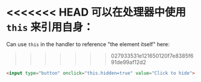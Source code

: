 <<<<<<< HEAD
可以在处理器中使用 `this` 来引用自身：
=======
Can use `this` in the handler to reference "the element itself" here:
>>>>>>> 027933531e121650120f7e8385f691de99af12d2

```html run height=50
<input type="button" onclick="this.hidden=true" value="Click to hide">
```

